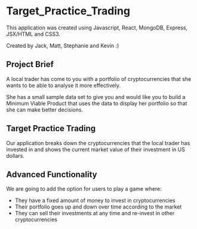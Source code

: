 # Target_Practice_Trading

This application was created using Javascript, React, MongoDB, Express, JSX/HTML and CSS3.

Created by Jack, Matt, Stephanie and Kevin :)

## Project Brief

A local trader has come to you with a portfolio of cryptocurrencies that she wants to be able to analyse it more effectively. 

She has a small sample data set to give you and would like you to build a Minimum Viable Product that uses the data to display her portfolio so that she can make better decisions.

## Target Practice Trading

Our application breaks down the cryptocurrencies that the local trader has invested in and shows the current market value of their investment in US dollars.

## Advanced Functionality

We are going to add the option for users to play a game where:

- They have a fixed amount of money to invest in cryptocurrencies
- Their portfolio goes up and down over time according to the market
- They can sell their investments at any time and re-invest in other cryptocurrencies

